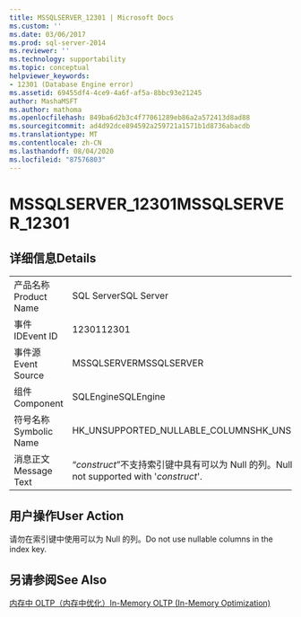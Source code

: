 ```yaml
---
title: MSSQLSERVER_12301 | Microsoft Docs
ms.custom: ''
ms.date: 03/06/2017
ms.prod: sql-server-2014
ms.reviewer: ''
ms.technology: supportability
ms.topic: conceptual
helpviewer_keywords:
- 12301 (Database Engine error)
ms.assetid: 69455df4-4ce9-4a6f-af5a-8bbc93e21245
author: MashaMSFT
ms.author: mathoma
ms.openlocfilehash: 849ba6d2b3c4f77061289eb86a2a572413d8ad88
ms.sourcegitcommit: ad4d92dce894592a259721a1571b1d8736abacdb
ms.translationtype: MT
ms.contentlocale: zh-CN
ms.lasthandoff: 08/04/2020
ms.locfileid: "87576803"
---
```

# <a name="mssqlserver_12301"></a><span data-ttu-id="17d4a-102">MSSQLSERVER_12301</span><span class="sxs-lookup"><span data-stu-id="17d4a-102">MSSQLSERVER_12301</span></span>
    
## <a name="details"></a><span data-ttu-id="17d4a-103">详细信息</span><span class="sxs-lookup"><span data-stu-id="17d4a-103">Details</span></span>  
  
|||  
|-|-|  
|<span data-ttu-id="17d4a-104">产品名称</span><span class="sxs-lookup"><span data-stu-id="17d4a-104">Product Name</span></span>|<span data-ttu-id="17d4a-105">SQL Server</span><span class="sxs-lookup"><span data-stu-id="17d4a-105">SQL Server</span></span>|  
|<span data-ttu-id="17d4a-106">事件 ID</span><span class="sxs-lookup"><span data-stu-id="17d4a-106">Event ID</span></span>|<span data-ttu-id="17d4a-107">12301</span><span class="sxs-lookup"><span data-stu-id="17d4a-107">12301</span></span>|  
|<span data-ttu-id="17d4a-108">事件源</span><span class="sxs-lookup"><span data-stu-id="17d4a-108">Event Source</span></span>|<span data-ttu-id="17d4a-109">MSSQLSERVER</span><span class="sxs-lookup"><span data-stu-id="17d4a-109">MSSQLSERVER</span></span>|  
|<span data-ttu-id="17d4a-110">组件</span><span class="sxs-lookup"><span data-stu-id="17d4a-110">Component</span></span>|<span data-ttu-id="17d4a-111">SQLEngine</span><span class="sxs-lookup"><span data-stu-id="17d4a-111">SQLEngine</span></span>|  
|<span data-ttu-id="17d4a-112">符号名称</span><span class="sxs-lookup"><span data-stu-id="17d4a-112">Symbolic Name</span></span>|<span data-ttu-id="17d4a-113">HK_UNSUPPORTED_NULLABLE_COLUMNS</span><span class="sxs-lookup"><span data-stu-id="17d4a-113">HK_UNSUPPORTED_NULLABLE_COLUMNS</span></span>|  
|<span data-ttu-id="17d4a-114">消息正文</span><span class="sxs-lookup"><span data-stu-id="17d4a-114">Message Text</span></span>|<span data-ttu-id="17d4a-115">“*construct*”不支持索引键中具有可以为 Null 的列。</span><span class="sxs-lookup"><span data-stu-id="17d4a-115">Nullable columns in the index key are not supported with '*construct*'.</span></span>|  
  
## <a name="user-action"></a><span data-ttu-id="17d4a-116">用户操作</span><span class="sxs-lookup"><span data-stu-id="17d4a-116">User Action</span></span>  
 <span data-ttu-id="17d4a-117">请勿在索引键中使用可以为 Null 的列。</span><span class="sxs-lookup"><span data-stu-id="17d4a-117">Do not use nullable columns in the index key.</span></span>  
  
## <a name="see-also"></a><span data-ttu-id="17d4a-118">另请参阅</span><span class="sxs-lookup"><span data-stu-id="17d4a-118">See Also</span></span>  
 [<span data-ttu-id="17d4a-119">内存中 OLTP（内存中优化）</span><span class="sxs-lookup"><span data-stu-id="17d4a-119">In-Memory OLTP &#40;In-Memory Optimization&#41;</span></span>](../in-memory-oltp/in-memory-oltp-in-memory-optimization.md)  
  
  

